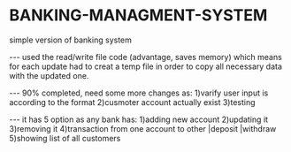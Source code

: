 # BANKING-MANAGMENT-SYSTEM
simple version of banking system


--- used the read/write file code (advantage, saves memory) which means for each update had to creat a temp file
    in order to copy all necessary data with the updated one.
    
--- 90% completed, need some more changes as:
  1)varify user input is according to the format
  2)cusmoter account actually exist 
  3)testing
  
--- it has 5 option as any bank has:
  1)adding new account 
  2)updating it
  3)removing it
  4)transaction from one account to other |deposit |withdraw
  5)showing list of all customers
